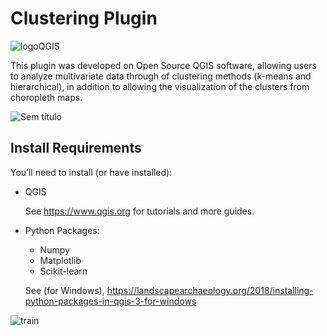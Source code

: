 # Clustering Plugin
![logoQGIS](https://user-images.githubusercontent.com/52215653/87989959-61fdb980-cab9-11ea-90a3-5a850a56ec5a.png)

This plugin was developed on Open Source QGIS software, allowing users to analyze multivariate data through of clustering methods (k-means and hierarchical),  in addition to allowing the visualization of the clusters from choropleth maps. 

![Sem título](https://user-images.githubusercontent.com/52215653/87994825-49df6780-cac4-11ea-9674-ab394500cbd8.png)

## Install Requirements
You’ll need to install (or have installed):

* QGIS

  See https://www.qgis.org for tutorials and more guides.
  
* Python Packages:
    * Numpy
    * Matplotlib
    * Scikit-learn
    
  See (for Windows), https://landscapearchaeology.org/2018/installing-python-packages-in-qgis-3-for-windows
    
![train](https://user-images.githubusercontent.com/62348486/87995989-64ffa680-cac7-11ea-8436-3165d86d16e8.png)
